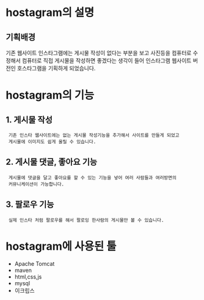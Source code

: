# hostagram의 설명

## 기획배경

기존 웹사이트 인스타그램에는 게시물 작성이 없다는 부분을 보고 사진등을 컴퓨터로 수정해서 컴퓨터로 직접 게시물을 작성하면 좋겠다는 생각이 들어 인스타그램 웹사이트
버전인 호스타그램을 기획하게 되었습니다.

# hostagram의 기능

## 1. 게시물 작성

```
 기존 인스타 웹사이트에는 없는 게시물 작성기능을 추가해서 사이트를 만들게 되었고
 게시물에 이미지도 쉽게 올릴 수 있습니다.
```

## 2. 게시물 댓글, 좋아요 기능

```
 게시물에 댓글을 달고 좋아요를 할 수 있는 기능을 넣어 여러 사람들과 여러방면의
 커뮤니케이션이 가능합니다.
```

## 3. 팔로우 기능

```
 실제 인스타 처럼 팔로우를 해서 팔로잉 한사람의 게시물만 볼 수 있습니다.
```

# hostagram에 사용된 툴

- Apache Tomcat
- maven
- html,css,js
- mysql
- 이크립스
